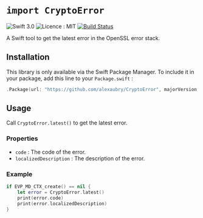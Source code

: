 # `import CryptoError`

![Swift 3.0](https://img.shields.io/badge/Swift-3.0-ee4f37.svg)
![Licence : MIT](https://img.shields.io/badge/Licence-MIT-000000.svg)
[![Build Status](https://travis-ci.org/alexaubry/CryptoError.svg?branch=master)](https://travis-ci.org/alexaubry/CryptoError)

A Swift tool to get the latest error in the OpenSSL error stack.

## Installation

This library is only available via the Swift Package Manager. To include it in your package, add this line to your `Package.swift` :

~~~swift
.Package(url: "https://github.com/alexaubry/CryptoError", majorVersion: 1)
~~~

## Usage

Call `CryptoError.latest()` to get the latest error.

### Properties

- `code` : The code of the error.
- `localizedDescription` : The description of the error.

### Example

~~~swift
if EVP_MD_CTX_create() == nil {
    let error = CryptoError.latest()
    print(error.code)
    print(error.localizedDescription)
}
~~~

